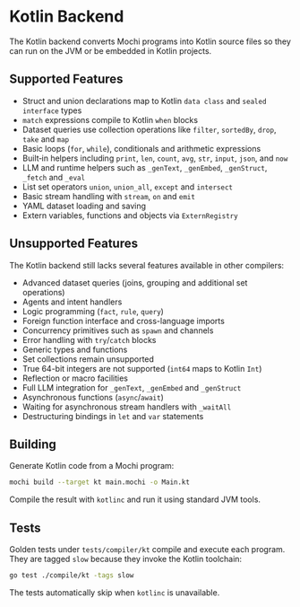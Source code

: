 # Kotlin Backend

The Kotlin backend converts Mochi programs into Kotlin source files so they can run on the JVM or be embedded in Kotlin projects.

## Supported Features

- Struct and union declarations map to Kotlin `data class` and `sealed interface` types
- `match` expressions compile to Kotlin `when` blocks
- Dataset queries use collection operations like `filter`, `sortedBy`, `drop`, `take` and `map`
- Basic loops (`for`, `while`), conditionals and arithmetic expressions
- Built‑in helpers including `print`, `len`, `count`, `avg`, `str`, `input`, `json`, and `now`
- LLM and runtime helpers such as `_genText`, `_genEmbed`, `_genStruct`, `_fetch` and `_eval`
- List set operators `union`, `union_all`, `except` and `intersect`
- Basic stream handling with `stream`, `on` and `emit`
- YAML dataset loading and saving
- Extern variables, functions and objects via `ExternRegistry`

## Unsupported Features

The Kotlin backend still lacks several features available in other compilers:

- Advanced dataset queries (joins, grouping and additional set operations)
- Agents and intent handlers
- Logic programming (`fact`, `rule`, `query`)
- Foreign function interface and cross-language imports
- Concurrency primitives such as `spawn` and channels
- Error handling with `try`/`catch` blocks
- Generic types and functions
- Set collections remain unsupported
- True 64-bit integers are not supported (`int64` maps to Kotlin `Int`)
- Reflection or macro facilities
- Full LLM integration for `_genText`, `_genEmbed` and `_genStruct`
- Asynchronous functions (`async`/`await`)
- Waiting for asynchronous stream handlers with `_waitAll`
- Destructuring bindings in `let` and `var` statements

## Building

Generate Kotlin code from a Mochi program:

```bash
mochi build --target kt main.mochi -o Main.kt
```

Compile the result with `kotlinc` and run it using standard JVM tools.

## Tests

Golden tests under `tests/compiler/kt` compile and execute each program. They are tagged `slow` because they invoke the Kotlin toolchain:

```bash
go test ./compile/kt -tags slow
```

The tests automatically skip when `kotlinc` is unavailable.
